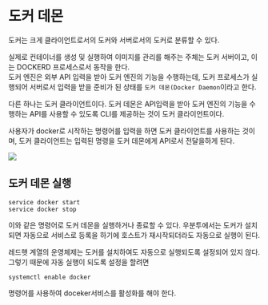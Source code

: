 # 도커 데몬

도커는 크게 클라이언트로서의 도커와 서버로서의 도커로 분류할 수 있다.   

실제로 컨테이너를 생성 및 실행하여 이미지를 관리를 해주는 주체는 도커 서버이고, 이는 DOCKERD 프로세스로서 동작을 한다.   
도커 엔진은 외부 API 입력을 받아 도커 엔진의 기능을 수행하는데, 도커 프로세스가 실행되어 서버로서 입력을 받을 준비가 된 상태를 `도커 데몬(Docker Daemon`이라고 한다.   

다른 하나는 도커 클라이언트이다. 도커 데몬은 API입력을 받아 도커 엔진의 기능을 수행하는 API를 사용할 수 있도록 CLI를 제공하는 것이 도커 클라이언트이다.

사용자가 docker로 시작하는 명령어를 입력을 하면 도커 클라이언트를 사용하는 것이며, 도커 클라이언트는 입력된 명령을 도커 데몬에게 API로서 전달을하게 된다.

![](https://i.postimg.cc/2yYgB9H0/20240211-16-42-12-768.png)

## 도커 데몬 실행

```shell
service docker start
service docker stop
```
이와 같은 명령어로 도커 데몬을 실행하거나 종료할 수 있다. 우분투에서는 도커가 설치되면 자동으로 서비스로 등록을 하기에 호스트가 재시작되더라도 자동으로 실행이 된다.   

레드햇 계열의 운영체제는 도커를 설치하여도 자동으로 실행되도록 설정되어 있지 않다. 그렇기 때문에 자동 실행이 되도록 설정을 할려면 
```shell
systemctl enable docker
```
명령어를 사용하여 doceker서비스를 활성화를 해야 한다.   

